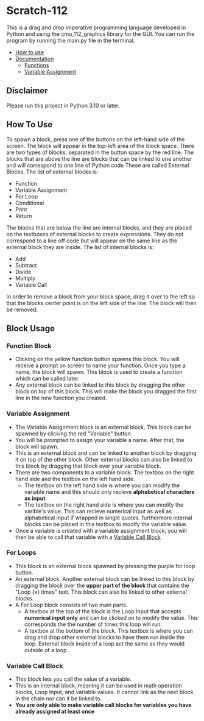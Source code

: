 # Scratch-112

This is a drag and drop imperative programming language developed in Python and using the cmu_112_graphics library for the GUI. You can run the program by running the main.py file in the terminal.

- [How to use](#how-to-use)
- [Documentation](#block-usage)
  - [Functions](#function-block)
  - [Variable Assignment](#variable-assignment)

## Disclaimer

Please run this project in Python 3.10 or later.

## How To Use

To spawn a block, press one of the buttons on the left-hand side of the screen. The block will appear in the top-left area of the block space.
There are two types of blocks, separated in the button space by the red line.
The blocks that are above the line are blocks that can be linked to one another and will correspond to one line of Python code These are called External Blocks.
The list of external blocks is:

- Function
- Variable Assignment
- For Loop
- Conditional
- Print
- Return

The blocks that are below the line are internal blocks, and they are placed on the textboxes of external blocks to create expressions. They do not correspond to a line off code but will appear on the same line as the external block they are inside.
The list of internal blocks is:

- Add
- Subtract
- Divide
- Multiply
- Variable Call

In order to remove a block from your block space, drag it over to the left so that the blocks center point is on the left side of the line. The block will then be removed.

## Block Usage

### Function Block

- Clicking on the yellow function button spawns this block. You will receive a prompt on screen to name your function. Once you type a name, the block will spawn. This block is used to create a function which can be called later.
- Any external block can be linked to this block by dragging the other block on top of this block. This will make the block you dragged the first line in the new function you created.

### Variable Assignment

- The Variable Assignment block is an external block. This block can be spawned by clicking the red "Variable" button.
- You will be prompted to assign your variable a name. After that, the block will spawn.
- This is an external block and can be linked to another block by dragging it on top of the other block. Other external blocks can also be linked to this block by dragging that block over your variable block.
- There are two components to a variable block. The textbox on the right hand side and the textbox on the left hand side.
  - The textbox on the left hand side is where you can modify the variable name and this should only recieve **alphabetical characters as input**.
  - The textbox on the right hand side is where you can modify the varible's value. This can recieve numerical input as well as alphabetical input if wrapped in single quotes. furthermore internal blocks can be placed in this textbox to modify the variable value.
- Once a variable is created with a variable assignment block, you will then be able to call that variable with a [Variable Call Block](#variable-call-block)

### For Loops

- This block is an external block spawned by pressing the purple for loop button.
- An external block. Another external block can be linked to this block by dragging the block over the **upper part of the block** that contains the "Loop {x} times" text. This block can also be linked to other external blocks.
- A For Loop block consists of two main parts.
  - A textbox at the top of the block is the Loop Input that accepts **numerical input only** and can be clicked on to modify the value. This corresponds the the number of times this loop will run.
  - A textbox at the bottom of the block. This textbox is where you can drag and drop other external blocks to have them run inside the loop. External block inside of a loop act the same as they would outside of a loop.

### Variable Call Block

- This block lets you call the value of a variable.
- This is an internal block, meaning it can be used in math operation blocks, Loop Input, and variable values. It cannot link as the next block in the chain nor can it be linked to.
- **You are only able to make variable call blocks for variables you have already assigned at least once**
